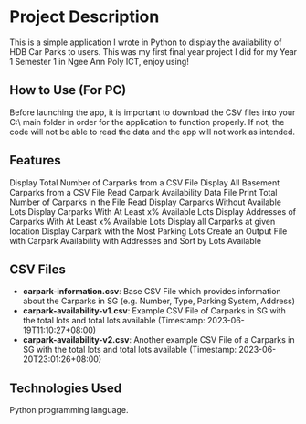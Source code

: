 # Project Description

This is a simple application I wrote in Python to display the availability of HDB Car Parks to users. This was my first final year project I did for my Year 1 Semester 1 in Ngee Ann Poly ICT, enjoy using!

## How to Use (For PC)

Before launching the app, it is important to download the CSV files into your C:\\ main folder in order for the application to function properly. If not, the code will not be able to read the data and the app will not work as intended. 

## Features

Display Total Number of Carparks from a CSV File
Display All Basement Carparks from a CSV File
Read Carpark Availability Data File
Print Total Number of Carparks in the File Read
Display Carparks Without Available Lots
Display Carparks With At Least x% Available Lots
Display Addresses of Carparks With At Least x% Available Lots
Display all Carparks at given location
Display Carpark with the Most Parking Lots
Create an Output File with Carpark Availability with Addresses and Sort by Lots Available

## CSV Files
- **carpark-information.csv**: Base CSV File which provides information about the Carparks in SG (e.g. Number, Type, Parking System, Address)
- **carpark-availability-v1.csv**: Example CSV File of Carparks in SG with the total lots and total lots available (Timestamp: 2023-06-19T11:10:27+08:00)
- **carpark-availability-v2.csv**: Another example CSV File of a Carparks in SG with the total lots and total lots available (Timestamp: 2023-06-20T23:01:26+08:00)

## Technologies Used

Python programming language.
